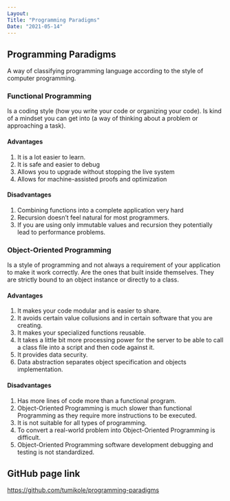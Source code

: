 ```yaml
---
Layout:
Title: "Programming Paradigms"
Date: "2021-05-14"
---
```


## Programming Paradigms

A way of classifying programming language according to the style of computer programming.

### Functional Programming

Is a coding style (how you write your code or organizing your code). Is kind of a mindset you can get into (a way of thinking about a problem or approaching a task).

#### Advantages

1. It is a lot easier to learn.
2. It is safe and easier to debug
3. Allows you to upgrade without stopping the live system
4. Allows for machine-assisted proofs and optimization

#### Disadvantages

1. Combining functions into a complete application very hard
2. Recursion doesn’t feel natural for most programmers.
3. If you are using only immutable values and recursion they potentially lead to performance problems.

### Object-Oriented Programming

Is a style of programming and not always a requirement of your application to make it work correctly. Are the ones that built inside themselves. They are strictly bound to an object instance or directly to a class.

#### Advantages

1. It makes your code modular and is easier to share.
2. It avoids certain value collusions and in certain software that you are creating.
3. It makes your specialized functions reusable.
4. It takes a little bit more processing power for the server to be able to call a class file into a script and then code against it.
5. It provides data security.
6. Data abstraction separates object specification and objects implementation.

#### Disadvantages

1. Has more lines of code more than a functional program.
2. Object-Oriented Programming is much slower than functional Programming as they require more instructions to be executed.
3. It is not suitable for all types of programming.
4. To convert a real-world problem into Object-Oriented Programming is difficult.
5. Object-Oriented Programming software development debugging and testing is not standardized.

## GitHub page link


https://github.com/tumikole/programming-paradigms